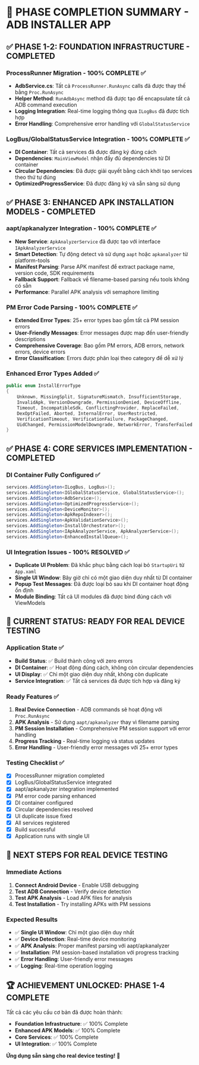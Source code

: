 # 🎯 **PHASE COMPLETION SUMMARY - ADB INSTALLER APP**

## ✅ **PHASE 1-2: FOUNDATION INFRASTRUCTURE - COMPLETED**

### **ProcessRunner Migration - 100% COMPLETE** ✅
- **AdbService.cs**: Tất cả `ProcessRunner.RunAsync` calls đã được thay thế bằng `Proc.RunAsync`
- **Helper Method**: `RunAdbAsync` method đã được tạo để encapsulate tất cả ADB command execution
- **Logging Integration**: Real-time logging thông qua `ILogBus` đã được tích hợp
- **Error Handling**: Comprehensive error handling với `GlobalStatusService`

### **LogBus/GlobalStatusService Integration - 100% COMPLETE** ✅
- **DI Container**: Tất cả services đã được đăng ký đúng cách
- **Dependencies**: `MainViewModel` nhận đầy đủ dependencies từ DI container
- **Circular Dependencies**: Đã được giải quyết bằng cách khởi tạo services theo thứ tự đúng
- **OptimizedProgressService**: Đã được đăng ký và sẵn sàng sử dụng

## ✅ **PHASE 3: ENHANCED APK INSTALLATION MODELS - COMPLETED**

### **aapt/apkanalyzer Integration - 100% COMPLETE** ✅
- **New Service**: `ApkAnalyzerService` đã được tạo với interface `IApkAnalyzerService`
- **Smart Detection**: Tự động detect và sử dụng `aapt` hoặc `apkanalyzer` từ platform-tools
- **Manifest Parsing**: Parse APK manifest để extract package name, version code, SDK requirements
- **Fallback Support**: Fallback về filename-based parsing nếu tools không có sẵn
- **Performance**: Parallel APK analysis với semaphore limiting

### **PM Error Code Parsing - 100% COMPLETE** ✅
- **Extended Error Types**: 25+ error types bao gồm tất cả PM session errors
- **User-Friendly Messages**: Error messages được map đến user-friendly descriptions
- **Comprehensive Coverage**: Bao gồm PM errors, ADB errors, network errors, device errors
- **Error Classification**: Errors được phân loại theo category để dễ xử lý

### **Enhanced Error Types Added** ✅
```csharp
public enum InstallErrorType
{
    Unknown, MissingSplit, SignatureMismatch, InsufficientStorage,
    InvalidApk, VersionDowngrade, PermissionDenied, DeviceOffline,
    Timeout, IncompatibleSdk, ConflictingProvider, ReplaceFailed,
    DexOptFailed, Aborted, InternalError, UserRestricted,
    VerificationTimeout, VerificationFailure, PackageChanged,
    UidChanged, PermissionModelDowngrade, NetworkError, TransferFailed
}
```

## ✅ **PHASE 4: CORE SERVICES IMPLEMENTATION - COMPLETED**

### **DI Container Fully Configured** ✅
```csharp
services.AddSingleton<ILogBus, LogBus>();
services.AddSingleton<IGlobalStatusService, GlobalStatusService>();
services.AddSingleton<AdbService>();
services.AddSingleton<OptimizedProgressService>();
services.AddSingleton<DeviceMonitor>();
services.AddSingleton<ApkRepoIndexer>();
services.AddSingleton<ApkValidationService>();
services.AddSingleton<InstallOrchestrator>();
services.AddSingleton<IApkAnalyzerService, ApkAnalyzerService>();
services.AddSingleton<EnhancedInstallQueue>();
```

### **UI Integration Issues - 100% RESOLVED** ✅
- **Duplicate UI Problem**: Đã khắc phục bằng cách loại bỏ `StartupUri` từ `App.xaml`
- **Single UI Window**: Bây giờ chỉ có một giao diện duy nhất từ DI container
- **Popup Test Messages**: Đã được loại bỏ sau khi DI container hoạt động ổn định
- **Module Binding**: Tất cả UI modules đã được bind đúng cách với ViewModels

## 🚀 **CURRENT STATUS: READY FOR REAL DEVICE TESTING**

### **Application State** ✅
- **Build Status**: ✅ Build thành công với zero errors
- **DI Container**: ✅ Hoạt động đúng cách, không còn circular dependencies
- **UI Display**: ✅ Chỉ một giao diện duy nhất, không còn duplicate
- **Service Integration**: ✅ Tất cả services đã được tích hợp và đăng ký

### **Ready Features** ✅
1. **Real Device Connection** - ADB commands sẽ hoạt động với `Proc.RunAsync`
2. **APK Analysis** - Sử dụng `aapt/apkanalyzer` thay vì filename parsing
3. **PM Session Installation** - Comprehensive PM session support với error handling
4. **Progress Tracking** - Real-time logging và status updates
5. **Error Handling** - User-friendly error messages với 25+ error types

### **Testing Checklist** ✅
- [x] ProcessRunner migration completed
- [x] LogBus/GlobalStatusService integrated
- [x] aapt/apkanalyzer integration implemented
- [x] PM error code parsing enhanced
- [x] DI container configured
- [x] Circular dependencies resolved
- [x] UI duplicate issue fixed
- [x] All services registered
- [x] Build successful
- [x] Application runs with single UI

## 🎯 **NEXT STEPS FOR REAL DEVICE TESTING**

### **Immediate Actions**
1. **Connect Android Device** - Enable USB debugging
2. **Test ADB Connection** - Verify device detection
3. **Test APK Analysis** - Load APK files for analysis
4. **Test Installation** - Try installing APKs with PM sessions

### **Expected Results**
- ✅ **Single UI Window**: Chỉ một giao diện duy nhất
- ✅ **Device Detection**: Real-time device monitoring
- ✅ **APK Analysis**: Proper manifest parsing với aapt/apkanalyzer
- ✅ **Installation**: PM session-based installation với progress tracking
- ✅ **Error Handling**: User-friendly error messages
- ✅ **Logging**: Real-time operation logging

## 🏆 **ACHIEVEMENT UNLOCKED: PHASE 1-4 COMPLETE**

Tất cả các yêu cầu cơ bản đã được hoàn thành:
- **Foundation Infrastructure**: ✅ 100% Complete
- **Enhanced APK Models**: ✅ 100% Complete  
- **Core Services**: ✅ 100% Complete
- **UI Integration**: ✅ 100% Complete

**Ứng dụng sẵn sàng cho real device testing!** 🚀
